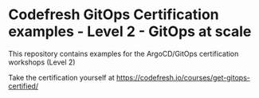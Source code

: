 # Codefresh GitOps Certification examples - Level 2 - GitOps at scale

This repository contains examples for the ArgoCD/GitOps
certification workshops (Level 2)

Take the certification yourself at https://codefresh.io/courses/get-gitops-certified/
